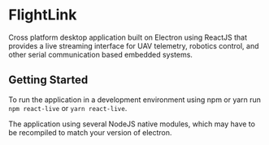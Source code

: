 # FlightLink
Cross platform desktop application built on Electron using ReactJS that provides a live streaming interface for UAV telemetry, robotics control, and other serial communication based embedded systems.

## Getting Started
To run the application in a development environment using npm or yarn run `npm react-live` or `yarn react-live`. 

The application using several NodeJS native modules, which may have to be recompiled to match your version of electron.